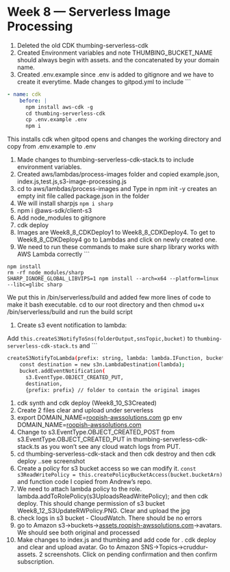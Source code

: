 # Week 8 — Serverless Image Processing
1. Deleted the old CDK thumbing-serverless-cdk
2. Created Environment variables and note THUMBING_BUCKET_NAME should always begin with assets. and the concatenated by your domain name.
3. Created .env.example since .env is added to gitignore and we have to create it everytime. Made changes to gitpod.yml to include ```

```yaml
- name: cdk
    before: |
      npm install aws-cdk -g
      cd thumbing-serverless-cdk   
      cp .env.example .env
      npm i
```

This installs cdk when gitpod opens and changes the working directory and copy from .env.example to .env

1. Made changes to thumbing-serverless-cdk-stack.ts to include environment variables.
2. Created aws/lambdas/process-images folder and copied example.json, index.js,test.js,s3-image-processing.js
3. cd to aws/lambdas/process-images and Type in npm init -y creates an empty init file called package.json in the folder
4. We will install sharpjs ```npm i sharp```
5. npm i @aws-sdk/client-s3
6. Add node_modules to gitignore
7. cdk deploy 
8. Images are Week8_8_CDKDeploy1 to Week8_8_CDKDeploy4. To get to Week8_8_CDKDeploy4 go to Lambdas and click on newly created one.
9. We need to run these commands to make sure sharp library works with AWS Lambda correctly ```

```
npm install
rm -rf node_modules/sharp
SHARP_IGNORE_GLOBAL_LIBVIPS=1 npm install --arch=x64 --platform=linux --libc=glibc sharp
```

We put this in /bin/serverless/build and added few more lines of code to make it bash executable. cd to our root directory and then chmod u+x /bin/serverless/build and run the build script

1. Create s3 event notification to lambda: 

Add `this.createS3NotifyToSns(folderOutput,snsTopic,bucket)` to `thumbing-serverless-cdk-stack.ts` and ```

```bash
createS3NotifyToLambda(prefix: string, lambda: lambda.IFunction, bucket: s3.IBucket): void {
    const destination = new s3n.LambdaDestination(lambda);
    bucket.addEventNotification(
      s3.EventType.OBJECT_CREATED_PUT,
      destination,
      {prefix: prefix} // folder to contain the original images
```

1. cdk synth and cdk deploy (Week8_10_S3Created)
2. Create 2 files clear and upload under serverless
3. export DOMAIN_NAME=[roopish-awssolutions.com](http://roopish-awssolutions.com/)
gp env DOMAIN_NAME=[roopish-awssolutions.com](http://roopish-awssolutions.com/)
4. Change to s3.EventType.OBJECT_CREATED_POST from s3.EventType.OBJECT_CREATED_PUT in thumbing-serverless-cdk-stack.ts as you won’t see any cloud watch logs from PUT. 
5. cd thumbing-serverless-cdk-stack and then cdk destroy and then cdk deploy ..see screenshot
6. Create a policy for s3 bucket access so we can modify it. ````const s3ReadWritePolicy = this.createPolicyBucketAccess(bucket.bucketArn)```` and function code I copied from Andrew’s repo.
7. We need to attach lambda policy to the role. lambda.addToRolePolicy(s3UploadsReadWritePolicy); and then cdk deploy. This should change permission of s3 bucket Week8_12_S3UpdateRWPolicy.PNG. Clear and upload the jpg 
8. check logs in s3 bucket - CloudWatch. There should be no errors
9. go to Amazon s3→buckets→[assets.roopish-awssolutions.com](https://s3.console.aws.amazon.com/s3/buckets/assets.roopish-awssolutions.com)→avatars. We should see both original and processed
10. Make changes to index.js and thumbing and add code for . cdk deploy and clear and upload avatar. Go to Amazon SNS→Topics→cruddur-assets. 2 screenshots. Click on pending confirmation and then confirm subscription.
